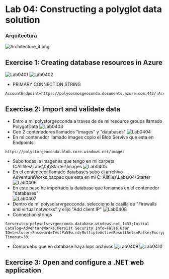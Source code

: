 # Lab 04: Constructing a polyglot data solution
### Arquitectura
![Architecture_4.png](ZZ-lab/Architecture_4.png)

## Exercise 1: Creating database resources in Azure
![Lab0401](ZZ-lab/Lab0401.png)
![Lab0402](ZZ-lab/Lab0402.png)


* PRIMARY CONNECTION STRING 
```
AccountEndpoint=https://polycosmosgeoconda.documents.azure.com:443/;AccountKey=sSvRzn4bej1NtJaviUgkMqQbZBNohJDeN5nKm1lafGW5Qd1JKxwMqEx1y4RhtYWKwfaffMRGqG8F358l7bKeOA==;

```

## Exercise 2: Import and validate data
* Entro a mi polystorgeoconda a traves de de mi resource groups llamado PolygotData 
![Lab0403](ZZ-lab/La0403.png)
* Ceo 2 contenedores llamados "images" y "databases"
![Lab0404](ZZ-lab/Lab0404.png)
* En mi contenedor llamado images copio el Blob Servive que esta en Endpoints 
```
https://polystorgeoconda.blob.core.windows.net/images
```
* Subo todas la imagenes que tengo en mi carpeta  C:Allfiles\Labs\04\Starter\Images 
![Lab0405](ZZ-lab/Lab0405.png)
* En el contenedor llamado databases subo el arrchivo AdventureWorks.bacpac que esta en mi C: Allfiles\Labs\04\Starter 
![Lab0406](ZZ-lab/LAb0406.png)
* En este paso he importado la database que teniamos en el contenedor "databases"  
![Lab0407](ZZ-lab/Lab0407.png)
* Dentro de mi  polysqlsrvrgeoconda. selecciono la casilla de "Firewalls and virtual networks" y elijo "Add client IP"
![Lab0408](ZZ-lab/Lab0408.png)
* Connection strings
 
``` 
Server=tcp:polysqlsrvrgeoconda.database.windows.net,1433;Initial Catalog=AdventureWorks;Persist Security Info=False;User ID=testuser;Password=TestPa55w.rd;MultipleActiveResultSets=False;Encrypt=True;TrustServerCertificate=False;Connection Timeout=30;
```
* Compruebo que en database haya lops archivos
![Lab0409](ZZ-lab/Lab0409.png)
![Lab0410](ZZ-lab/Lab0410.png)

## Exercise 3: Open and configure a .NET web application

